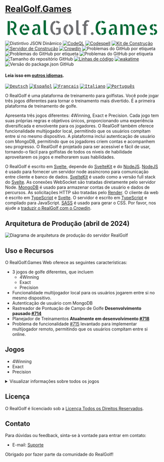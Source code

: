 # [RealGolf.Games](https://realgolf.games)

![Banner do RealGolf.Games](https://raw.githubusercontent.com/realgolf/web/main/img/logo_banner.PNG)

![Distintivo JSON Dinâmico](https://img.shields.io/badge/dynamic/json?url=https%3A%2F%2Frender-deploy-status-vwj3.onrender.com%2Fsrv-cn12obocmk4c73di1vg0&query=status&style=flat-square&logo=render&label=Render) [![CodeQL](https://github.com/realgolf/Golf/actions/workflows/github-code-scanning/codeql/badge.svg)](https://github.com/realgolf/Golf/actions/workflows/github-code-scanning/codeql) [![Codespell](https://github.com/realgolf/Golf/actions/workflows/codespell.yml/badge.svg?branch=main)](https://github.com/realgolf/Golf/actions/workflows/codespell.yml) [![Kit de Construção](https://github.com/realgolf/Golf/actions/workflows/kit.yml/badge.svg)](https://github.com/realgolf/Golf/actions/workflows/kit.yml) [![Servidor de Construção](https://github.com/realgolf/Golf/actions/workflows/server.yml/badge.svg)](https://github.com/realgolf/Golf/actions/workflows/server.yml) [![Crowdin](https://badges.crowdin.net/realgolf/localized.svg)](https://crowdin.com/project/realgolf) ![Problemas do GitHub por etiqueta](https://img.shields.io/github/issues/realgolf/Golf/feature) ![Problemas do GitHub por etiqueta](https://img.shields.io/github/issues/realgolf/Golf/bug) ![Problemas do GitHub por etiqueta](https://img.shields.io/github/issues/realgolf/Golf/game) ![Tamanho do repositório GitHub](https://img.shields.io/github/repo-size/realgolf/Golf) [![Linhas de código](https://tokei.rs/b1/github/realgolf/Golf)](https://github.com/XAMPPRocky/tokei) [![wakatime](https://wakatime.com/badge/github/realgolf/web.svg)](https://wakatime.com/badge/github/realgolf/web) ![Versão do package.json GitHub](https://img.shields.io/github/package-json/v/realgolf/Golf)

#### **Leia isso em [outros idiomas](./translation/translations.md).**

<kbd>[<img title="Deutsch" alt="Deutsch" src="https://cdn.statically.io/gh/hjnilsson/country-flags/master/svg/de.svg" width="22">](./translation/german/German.md)</kbd> <kbd>[<img title="Español" alt="Español" src="https://cdn.statically.io/gh/hjnilsson/country-flags/master/svg/es.svg" width="22">](./translation/spanish/Spanish.md)</kbd> <kbd>[<img title="Français" alt="Français" src="https://cdn.statically.io/gh/hjnilsson/country-flags/master/svg/fr.svg" width="22">](./translation/french/French.md)</kbd> <kbd>[<img title="Italiano" alt="Italiano" src="https://cdn.statically.io/gh/hjnilsson/country-flags/master/svg/it.svg" width="22">](./translation/italian/Italian.md)</kbd> <kbd>[<img title="Português" alt="Português" src="https://cdn.statically.io/gh/hjnilsson/country-flags/master/svg/pt.svg" width="22">](./translation/portuguese/Portuguese.md)</kbd>

O RealGolf é uma plataforma de treinamento para golfistas. Você pode jogar três jogos diferentes para tornar o treinamento mais divertido. É a primeira plataforma de treinamento de golfe.

Apresenta três jogos diferentes: 4Winning, Exact e Precision. Cada jogo tem suas próprias regras e objetivos únicos, proporcionando uma experiência diversificada e envolvente para os jogadores. O RealGolf também oferece funcionalidade multijogador local, permitindo que os usuários compitam entre si no mesmo dispositivo. A plataforma inclui autenticação de usuário com MongoDB, permitindo que os jogadores criem contas e acompanhem seu progresso. O RealGolf é projetado para ser acessível e fácil de usar, tornando-o fácil para golfistas de todos os níveis de habilidade aproveitarem os jogos e melhorarem suas habilidades.

O RealGolf é escrito em [Svelte](https://svelte.dev), depende do [SvelteKit](https://kit.svelte.dev) e do [NodeJS](https://nodejs.org/en). [NodeJS](https:://nodejs.org/en) é usado para fornecer um servidor node assíncrono para comunicação entre cliente e banco de dados. [SvelteKit](https://kit.svelte.dev) é usado como a versão full stack do [Svelte](https://svelte.dev). As conexões WebSocket são tratadas diretamente pelo servidor Node. [MongoDB](https://www.mongodb.com/) é usado para armazenar contas de usuário e dados de percursos. As solicitações HTTP são tratadas pelo [Render](https://render.com). O cliente da web é escrito em [TypeScript](https://www.typescriptlang.org/) e [Svelte](https://svelte.dev). O servidor é escrito em [TypeScript](https://www.typescriptlang.org/) e compilado para JavaScript. [SASS](https://sass-lang.com/) é usado para gerar o CSS. Por favor, nos ajude a [traduzir o RealGolf com o Crowdin](https://crowdin.com/project/realgolf).

## Arquitetura de Produção (abril de 2024)

![Diagrama de arquitetura de produção do servidor RealGolf](https://raw.githubusercontent.com/realgolf/Golf/main/img/architecture.png)

## Uso e Recursos

O RealGolf.Games Web oferece as seguintes características:

- 3 jogos de golfe diferentes, que incluem
  - 4Winning
  - Exact
  - Precision
- Funcionalidade multijogador local para os usuários jogarem entre si no mesmo dispositivo.
- Autenticação de usuário com MongoDB
- Rastreador de Pontuação de Campo de Golfe **Desenvolvimento pausado [#714](https://github.com/realgolf/Golf/issues/714)**
- Planejador de Treinamentos **Atualmente em desenvolvimento [#718](https://github.com/realgolf/Golf/issues/718)**
- Problema de funcionalidade [#715](https://github.com/realgolf/Golf/issues/715) levantado para implementar multijogador remoto, permitindo que os usuários compitam entre si online.

## Jogos

- 4Winning
- Exact
- Precision

<details>
  <summary>Visualizar informações sobre todos os jogos</summary>

### 4Winning

No 4Winning, o objetivo é conectar estrategicamente quatro peças em uma fileira. Nossa versão do jogo apresenta um tabuleiro maior do que o layout padrão 4x4, com 8 colunas e 9 linhas. As colunas adicionais em cada lado introduzem um desafio: os jogadores devem atingir uma distância específica dentro da deviação lateral. Este aspecto se torna mais pronunciado no Modo Prata e acima, adicionando complexidade e exigindo que os jogadores considerem cuidadosamente seus movimentos.

![Jogo 4Winning](https://raw.githubusercontent.com/realgolf/Golf/main/img/4Winning.png)

### Exact

Exact é um jogo onde o objetivo é acertar 100 ou menos enquanto marca a maior quantidade de pontos. Os jogadores ganham pontos com base nos seguintes critérios: Alcançar exatamente 100 metros premia 5 pontos, acertar múltiplos de dez ganha 3 pontos, números com dígitos repetidos pontuam 2 pontos. Além disso, acertar a mesma linha dobra os pontos ganhos. No entanto, qualquer outro número que exceda 100 ou caia abaixo de 5 resulta em uma dedução de 1 ponto. Todos os outros números entre 5 e 100 pontuam 1 ponto. O desafio está em equilibrar a precisão com a maximização dos pontos para obter a pontuação mais alta.

![Jogo Exact](https://raw.githubusercontent.com/realgolf/Golf/main/img/Exact.png)

### Precision

Precision é um jogo onde o objetivo é se aproximar o máximo possível dos alvos. Para cada metro que você errar do alvo, você receberá uma dedução de um ponto. O vencedor do jogo é o jogador com mais pontos no final. O jogo termina quando apenas um jogador tem pontos restantes. Você pode observar a distância que precisa atirar e o time atual, juntamente com os pontos restantes para cada equipe.

![Jogo Precision](https://raw.githubusercontent.com/realgolf/Golf/main/img/Precision.png)

</details>

## Licença

O RealGolf é licenciado sob a [Licença Todos os Direitos Reservados](LICENSE.md).

## Contato

Para dúvidas ou feedback, sinta-se à vontade para entrar em contato:

- E-mail: [Suporte](mailto:support@realgolf.games)

Obrigado por fazer parte da comunidade do RealGolf!
